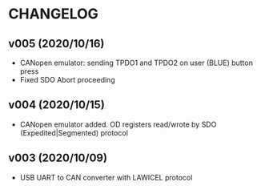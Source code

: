 # CHANGELOG

## v005 (2020/10/16)
- CANopen emulator: sending TPDO1 and TPDO2 on user (BLUE) button  press
- Fixed SDO Abort proceeding

## v004 (2020/10/15)
- CANopen emulator added. OD registers read/wrote by SDO (Expedited|Segmented) protocol

## v003 (2020/10/09) 
- USB UART to CAN converter with LAWICEL protocol

